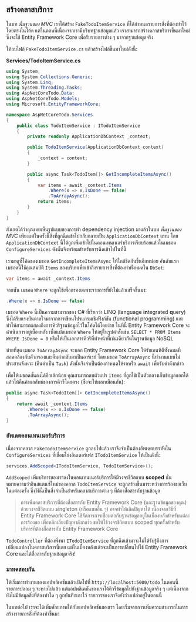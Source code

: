 ## สร้างคลาสบริการ

ในบท *พื้นฐานของ MVC* เราได้สร้าง `FakeTodoItemService` ที่ได้กำหนดรายการสิ่งที่ต้องทำไว้โดยตรงในโค้ด แต่ในตอนนี้เนื่องจากเรามีบริบทฐานข้อมูลแล้ว เราสามารถสร้างคลาสบริการขึ้นมาใหม่ซึ่งจะใช้ Entity Framework Core เพื่อรับรายการต่าง ๆ มาจากฐานข้อมูลจริง

ให้ลบไฟล์ `FakeTodoItemService.cs` แล้วสร้างไฟล์ขึ้นมาใหม่ดังนี้:

**Services/TodoItemService.cs**

```csharp
using System;
using System.Collections.Generic;
using System.Linq;
using System.Threading.Tasks;
using AspNetCoreTodo.Data;
using AspNetCoreTodo.Models;
using Microsoft.EntityFrameworkCore;

namespace AspNetCoreTodo.Services
{
    public class TodoItemService : ITodoItemService
    {
        private readonly ApplicationDbContext _context;

        public TodoItemService(ApplicationDbContext context)
        {
            _context = context;
        }

        public async Task<TodoItem[]> GetIncompleteItemsAsync()
        {
            var items = await _context.Items
                .Where(x => x.IsDone == false)
                .ToArrayAsync();
            return items;
        }
    }
}
```

สังเกตได้ว่าคุณเคยเห็นรูปแบบของการทำ dependency injection มาแล้วในบท *พื้นฐานของ MVC* เพียงแต่ในครั้งนี้สิ่งที่ถูกฉีดเข้าไปกลับกลายเป็น `ApplicationDbContext` แทน โดย `ApplicationDbContext` นี้ได้ถูกเพิ่มเข้าไปในคอนเทนเนอร์บริการเรียบร้อยแล้วในเมธอด `ConfigureServices` ดังนั้นจึงพร้อมสำหรับการฉีดเข้าไปในที่นี้

เรามาดูที่โค้ดของเมธอด `GetIncompleteItemsAsync` ให้ใกล้ชิดกันขึ้นอีกหน่อย อันดับแรก เมธอดนี้ใช้คุณสมบัติ `Items` ของบริบทเพื่อเข้าถึงรายการสิ่งที่ต้องทำทั้งหมดใน `DbSet`:

```csharp
var items = await _context.Items
```

จากนั้น เมธอด `Where` จะถูกใช้เพื่อกรองเฉพาะรายการที่ยังไม่แล้วเสร็จขึ้นมา:

```csharp
.Where(x => x.IsDone == false)
```

เมธอด `Where` นี้เป็นความสามารถของ C# ที่เรียกว่า LINQ (**l**anguage **in**tegrated **q**uery) ซึ่งได้รับแรงบันดาลใจมาจากการเขียนโปรแกรมเชิงฟังก์ชัน (functional programming) และทำให้สามารถแสดงถึงการคิวรีฐานข้อมูลไว้ในโค้ดได้โดยง่าย ในที่นี้ Entity Framework Core จะดำเนินการอยู่เบื้องหลัง เพื่อแปลเมธอด `Where` ให้อยู่ในรูปคำสั่งเช่น `SELECT * FROM Items WHERE IsDone = 0` หรือให้เป็นเอกสารคิวรีที่ทำหน้าที่เช่นเดียวกันในฐานข้อมูล NoSQL

ท้ายที่สุด เมธอด `ToArrayAsync` จะบอก Entity Framework Core ให้รับเอนทิตีทั้งหมดที่สอดคล้องกับตัวกรองและคืนค่ากลับมาเป็นอาร์เรย์ โดยเมธอด `ToArrayAsync` นี้ทำงานแบบไม่ประสานจังหวะ (คืนค่าเป็น `Task`) ดังนั้นจึงจำเป็นต้องกำหนดให้รอหรือ  `await` เพื่อรับค่าดังกล่าว

เพื่อให้เมธอดสั้นลงได้อีกเล้กน้อย คุณสามารถลบตัวแปร `items` ที่ถูกใช้เป็นตัวกลางเก็บข้อมูลออกได้ แล้วให้คืนค่าผลลัพธ์ของการคิวรีโดยตรง (ซึ่งจะให้ผลเหมือนกัน):

```csharp
public async Task<TodoItem[]> GetIncompleteItemsAsync()
{
    return await _context.Items
        .Where(x => x.IsDone == false)
        .ToArrayAsync();
}
```

### อัพเดตคอนเทนเนอร์บริการ

เนื่องจากคลาส `FakeTodoItemService` ถูกลบไปแล้ว เราจึงจำเป็นต้องอัพเดตบรรทัดใน `ConfigureServices` ที่เชื่อมโยงอินเตอร์เฟส `ITodoItemService` ให้เป็นดังนี้:

```csharp
services.AddScoped<ITodoItemService, TodoItemService>();
```

`AddScoped` เพิ่มบริการของเราลงในคอนเทนเนอร์บริการให้มีวงจรชีวิตแบบ **scoped** นั่นหมายความว่าอินสแตนซ์ใหม่ของคลาส `TodoItemService` จะถูกสร้างขึ้นมาระหว่างการร้องขอเว็บในแต่ละครั้ง ซึ่งวิธีนี้เป็นสิ่งจำเป็นสำหรับคลาสบริการต่าง ๆ ที่ต้องสื่อสารกับฐานข้อมูล

> การเพิ่มคลาสบริการที่ต้องสื่อสารกับ Entity Framework Core (และฐานข้อมูลของคุณ) ด้วยวงจรชีวิตแบบ singleton (หรือแบบอื่น ๆ) อาจทำให้เกิดปัญหาได้ เนื่องจากวิธีที่ Entity Framework Core ใช้จัดการการเชื่อมต่อกับฐานข้อมูลอยู่ในเบื้องหลังสำหรับแต่ละการร้องขอ เพื่อหลีกเลี่ยงปัญหาดังกลา่ว ขอให้ใช้วงจรชีวิตแบบ scoped ทุกครั้งสำหรับบริการที่ต้องสื่อสารกับ Entity Framework Core

`TodoController` ที่ต้องพึ่งพา `ITodoItemService` ที่ถูกฉีดเข้ามาจะไม่ได้รับรู้ถึงการเปลี่ยนแปลงในคลาสบริการนี้เลย แต่ในเบื้องหลังแล้วจะเป็นการเปลี่ยนไปใช้ Entity Framework Core และได้สื่อสารกับฐานข้อมูลจริง!

### มาทดสอบกัน

ให้เริ่มการทำงานของแอปพลิเคชันแล้วเปิดไปที่ `http://localhost:5000/todo` ในตอนนี้ รายการปลอม ๆ จะหายไปแล้ว แต่แอปพลิเคชันของเราได้คิวรีข้อมูลไปยังฐานข้อมูลจริง ๆ แต่เนื่องจากยังไม่มีข้อมูลสิ่งที่ต้องทำใด ๆ ถูกบันทึกเอาไว้ รายการของเราจึงยังว่างเปล่าอยู่ในตอนนี้

ในบทต่อไป เราจะได้เพิ่มศักยภาพให้กับแอปพลิเคชันของเรา โดยเริ่มจากการเพิ่มความสามารถในการสร้างรายการสิ่งที่ต้องทำขึ้นมา
